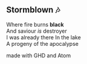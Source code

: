## Stormblown :notes:

Where fire burns **black**  
And saviour *is* destroyer  
I was already there
In the lake  
A progeny of the apocalypse  

made with GHD and Atom
